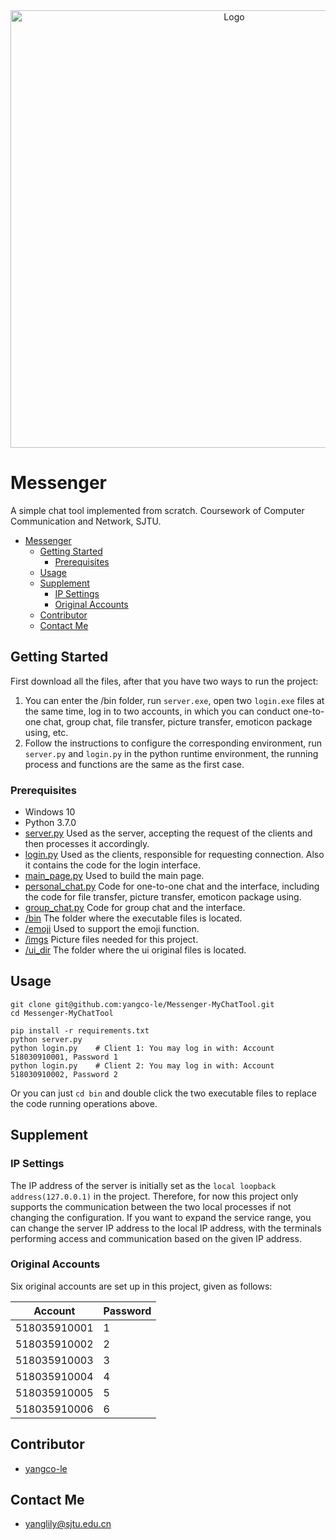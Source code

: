 

<!-- /TOC -->

<div align=center><img src="imgs/logo.png" alt="Logo" title="Logo" width="700px"/></div>

<!-- TOC -->

# Messenger

A simple chat tool implemented from scratch.  Coursework of  Computer Communication and Network, SJTU.

- [Messenger](#messenger)
  - [Getting Started](#getting-started)
    - [Prerequisites](#prerequisites)
  - [Usage](#usage)
  - [Supplement](#supplement)
    - [IP Settings](#ip-settings)
    - [Original Accounts](#original-accounts)
  - [Contributor](#contributor)
  - [Contact Me](#contact-me)

## Getting Started

First download all the files, after that you have two ways to run the project:
1. You can enter the /bin folder, run `server.exe`, open two `login.exe` files at the same time, log in to two accounts, in which you can conduct one-to-one chat, group chat, file transfer, picture transfer, emoticon package using, etc.
2. Follow the instructions to configure the corresponding environment, run `server.py` and `login.py` in the python runtime environment, the running process and functions are the same as the first case.

### Prerequisites

- Windows 10
- Python 3.7.0
- [server.py](https://github.com/yangco-le/Messenger-MyChatTool/blob/main/server.py) Used as the server, accepting the request of the clients and then processes it accordingly.
- [login.py](https://github.com/yangco-le/Messenger-MyChatTool/blob/main/login.py)  Used as the clients, responsible for requesting connection. Also it contains the code for the login interface.
- [main_page.py](https://github.com/yangco-le/Messenger-MyChatTool/blob/main/main_page.py)	Used to build the main page.
- [personal_chat.py](https://github.com/yangco-le/Messenger-MyChatTool/blob/main/personal_chat.py)  Code for one-to-one chat and the interface, including the code for file transfer, picture transfer, emoticon package using.
- [group_chat.py](https://github.com/yangco-le/Messenger-MyChatTool/blob/main/group_chat.py)  Code for group chat and the interface.
- [/bin](https://github.com/yangco-le/Messenger-MyChatTool/blob/main/bin)  The folder where the executable files is located.
- [/emoji](https://github.com/yangco-le/Messenger-MyChatTool/tree/main/emoji)  Used to support the emoji function.
- [/imgs](https://github.com/yangco-le/Messenger-MyChatTool/tree/main/imgs)  Picture files needed for this project.
- [/ui_dir](https://github.com/yangco-le/Messenger-MyChatTool/tree/main/ui_dir)  The folder where the ui original files is located.

## Usage

```
git clone git@github.com:yangco-le/Messenger-MyChatTool.git
cd Messenger-MyChatTool

pip install -r requirements.txt
python server.py
python login.py    # Client 1: You may log in with: Account 518030910001, Password 1
python login.py    # Client 2: You may log in with: Account 518030910002, Password 2
```

Or you can just `cd bin` and double click the two executable files to replace the code running operations above.

## Supplement

### IP Settings

The IP address of the server is initially set as the `local loopback address(127.0.0.1)` in the project. Therefore, for now this project only supports the communication between the two local processes if not changing the configuration. If you want to expand the service range, you can change the server IP address to the local IP address, with the terminals performing access and communication based on the given IP address.

### Original Accounts

Six original accounts are set up in this project, given as follows:

| Account      | Password |
| ------------ | -------- |
| 518035910001 | 1        |
| 518035910002 | 2        |
| 518035910003 | 3        |
| 518035910004 | 4        |
| 518035910005 | 5        |
| 518035910006 | 6        |

## Contributor

- [yangco-le](https://github.com/yangco-le)

## Contact Me

- yanglily@sjtu.edu.cn